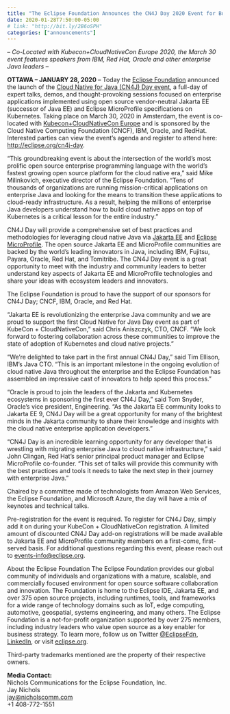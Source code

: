 ```yaml
---
title: "The Eclipse Foundation Announces the CN4J Day 2020 Event for Building Enterprise Java on Kubernetes"
date: 2020-01-28T7:50:00-05:00
# link: "http://bit.ly/2B6oSPH"
categories: ["announcements"]
---
```


*– Co-Located with Kubecon+CloudNativeCon Europe 2020, the March 30 event features speakers from IBM, Red Hat, Oracle and other enterprise Java leaders –*

**OTTAWA – JANUARY 28, 2020** – Today the [Eclipse Foundation](https://www.eclipse.org/) announced the launch of the [Cloud Native for Java (CN4J) Day event](https://eclipse-5413615.hs-sites.com/cn4j-day), a full-day of expert talks, demos, and thought-provoking sessions focused on enterprise applications implemented using open source vendor-neutral Jakarta EE (successor of Java EE) and Eclipse MicroProfile specifications on Kubernetes. Taking place on March 30, 2020 in Amsterdam, the event is co-located with [Kubecon+CloudNativeCon Europe](https://events.linuxfoundation.org/kubecon-cloudnativecon-europe) and is sponsored by the Cloud Native Computing Foundation (CNCF), IBM, Oracle, and RedHat. Interested parties can view the event’s agenda and register to attend here: http://eclipse.org/cn4j-day.

“This groundbreaking event is about the intersection of the world’s most prolific open source enterprise programming language with the world’s fastest growing open source platform for the cloud native era,” said Mike Milinkovich, executive director of the Eclipse Foundation. “Tens of thousands of organizations are running mission-critical applications on enterprise Java and looking for the means to transition these applications to cloud-ready infrastructure. As a result, helping the millions of enterprise Java developers understand how to build cloud native apps on top of Kubernetes is a critical lesson for the entire industry.”

CN4J Day will provide a comprehensive set of best practices and methodologies for leveraging cloud native Java via [Jakarta EE](https://jakarta.ee) and [Eclipse MicroProfile](https://microprofile.io). The open source Jakarta EE and MicroProfile communities are backed by the world’s leading innovators in Java, including IBM, Fujitsu, Payara, Oracle, Red Hat, and Tomitribe. The CN4J Day event is a great opportunity to meet with the industry and community leaders to better understand key aspects of Jakarta EE and MicroProfile technologies and share your ideas with ecosystem leaders and innovators.

The Eclipse Foundation is proud to have the support of our sponsors for CN4J Day; CNCF, IBM, Oracle, and Red Hat.

“Jakarta EE is revolutionizing the enterprise Java community and we are proud to support the first Cloud Native for Java Day event as part of KubeCon + CloudNativeCon,” said Chris Aniszczyk, CTO, CNCF. “We look forward to fostering collaboration across these communities to improve the state of adoption of Kubernetes and cloud native projects.”

“We’re delighted to take part in the first annual CN4J Day,” said Tim Ellison, IBM’s Java CTO. “This is an important milestone in the ongoing evolution of cloud native Java throughout the enterprise and the Eclipse Foundation has assembled an impressive cast of innovators to help speed this process.” 

“Oracle is proud to join the leaders of the Jakarta and Kubernetes ecosystems in sponsoring the first ever CN4J Day,” said Tom Snyder, Oracle’s vice president, Engineering. “As the Jakarta EE community looks to Jakarta EE 9, CN4J Day will be a great opportunity for many of the brightest minds in the Jakarta community to share their knowledge and insights with the cloud native enterprise application developers.”

“CN4J Day is an incredible learning opportunity for any developer that is wrestling with migrating enterprise Java to cloud native infrastructure,” said John Clingan, Red Hat’s senior principal product manager and Eclipse MicroProfile co-founder. “This set of talks will provide this community with the best practices and tools it needs to take the next step in their journey with enterprise Java.”

Chaired by a committee made of technologists from Amazon Web Services, the Eclipse Foundation, and Microsoft Azure, the day will have a mix of keynotes and technical talks.

Pre-registration for the event is required. To register for CN4J Day, simply add it on during your KubeCon + CloudNativeCon registration. A limited amount of discounted CN4J Day add-on registrations will be made available to Jakarta EE and MicroProfile community members on a first-come, first-served basis. For additional questions regarding this event, please reach out to events-info@eclipse.org.

About the Eclipse Foundation
The Eclipse Foundation provides our global community of individuals and organizations with a mature, scalable, and commercially focused environment for open source software collaboration and innovation. The Foundation is home to the Eclipse IDE, Jakarta EE, and over 375 open source projects, including runtimes, tools, and frameworks for a wide range of technology domains such as IoT, edge computing, automotive, geospatial, systems engineering, and many others. The Eclipse Foundation is a not-for-profit organization supported by over 275 members, including industry leaders who value open source as a key enabler for business strategy. To learn more, follow us on Twitter [@EclipseFdn](https://www.globenewswire.com/Tracker?data=r-dKnkzEx8J2jm68aMwsXND3DPYOl6p60tYwoWOkQRpJjLP_SKHpU_opBz5bi7JLO7Y2btHRJBvdyqqcTBtrLg==), [LinkedIn](https://www.globenewswire.com/Tracker?data=S12nqbeRNKuTWwBUeNUnEC9gFrlX34gxCEhP2Uu-2KuWYmqkXbIScweQ1ykqwa2QtAHlvDYJT8GyKpicKaq5uLxRrTZwh2HI7nQfCd01lmEj3UXrlRWmU3VLtBxzjMlq), or visit [eclipse.org](https://www.globenewswire.com/Tracker?data=EsgUi61-f7vRM-pEF4XYjO2jYG6DqnLbsSPKrHZwkTiaAkCbjz8HlE68IUVSML_CiBt9S9b00GJWRIs3EmTELQ==).

Third-party trademarks mentioned are the property of their respective owners.

**Media Contact:**  
Nichols Communications for the Eclipse Foundation, Inc.  
Jay Nichols  
jay@nicholscomm.com  
+1 408-772-1551